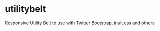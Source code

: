 utilitybelt
===========

Responsive Utility Belt to use with Twitter Bootstrap, inuit.css and others
